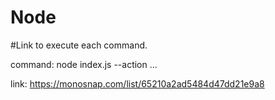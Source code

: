 # Node

#Link to execute each command.

command: node index.js --action ...

link: https://monosnap.com/list/65210a2ad5484d47dd21e9a8
